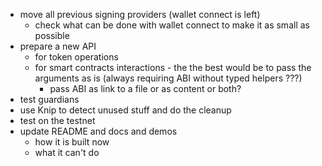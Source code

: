 - move all previous signing providers (wallet connect is left)
  - check what can be done with wallet connect to make it as small as possible
- prepare a new API
  - for token operations
  - for smart contracts interactions - the the best would be to pass the arguments as is (always requiring ABI without typed helpers ???)
    - pass ABI as link to a file or as content or both?
- test guardians 
- use Knip to detect unused stuff and do the cleanup
- test on  the testnet
- update README and docs and demos
  - how it is built now
  - what it can't do
